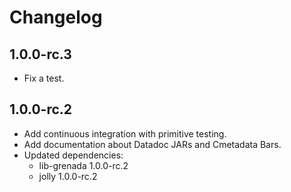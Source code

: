 # Changelog

## 1.0.0-rc.3

 - Fix a test.

## 1.0.0-rc.2

 - Add continuous integration with primitive testing.
 - Add documentation about Datadoc JARs and Cmetadata Bars.
 - Updated dependencies:
    - lib-grenada 1.0.0-rc.2
    - jolly 1.0.0-rc.2

